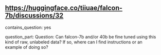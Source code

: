 ## https://huggingface.co/tiiuae/falcon-7b/discussions/32

contains_question: yes

question_part: Question: Can falcon-7b and/or 40b be fine tuned using this kind of raw, unlabeled data?  If so, where can I find instructions or an example of doing so?